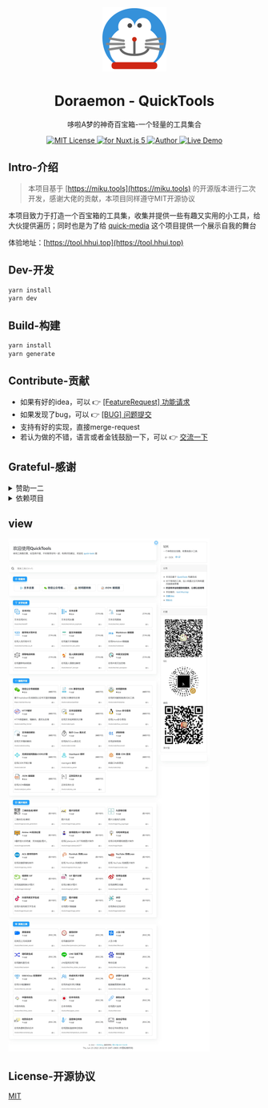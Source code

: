 <p align="center">
<img src="./static/icon.png"
        alt="Logo" width="128" height="128" style="max-width: 100%;"></p>
<h1 align="center">Doraemon - QuickTools</h1>
<p align="center">哆啦A梦的神奇百宝箱-一个轻量的工具集合</p>
<p align="center">
    <a href="https://github.com/liuyueyi/quick-tools/blob/master/LICENSE">
        <img src="https://img.shields.io/github/license/liuyueyi/quick-tools.svg" alt="MIT License" />
    </a>
    <a href="https://vuejs.org/" target="_blank">
        <img src="https://img.shields.io/badge/nuxt.js-v5.x-green.svg" alt="for Nuxt.js 5">
    </a>
    <a href="https://hhui.top/" target="_blank">
        <img src="https://badgen.net/badge/author/liuyueyi/f2a" alt="Author">
    </a>
    <a href="https://tool.hhui.top/" target="_blank">
        <img src="https://img.shields.io/badge/%F0%9F%9A%80-open--in--browser-e10079.svg" alt="Live Demo">
    </a>
</p>

## Intro-介绍

> 本项目基于 [https://miku.tools](https://miku.tools) 的开源版本进行二次开发，感谢大佬的贡献，本项目同样遵守MIT开源协议

本项目致力于打造一个百宝箱的工具集，收集并提供一些有趣又实用的小工具，给大伙提供遍历；同时也是为了给 [quick-media](https://github.com/liuyueyi/quick-media)
这个项目提供一个展示自我的舞台

体验地址：[https://tool.hhui.top](https://tool.hhui.top)

## Dev-开发

```bash
yarn install
yarn dev
```

## Build-构建

```bash
yarn install
yarn generate
```

## Contribute-贡献

- 如果有好的idea，可以 👉 [[FeatureRequest] 功能请求](https://github.com/liuyueyi/quick-tools/issues/new/choose)
- 如果发现了bug，可以 👉 [[BUG] 问题提交](https://github.com/liuyueyi/quick-tools/issues/new/choose)
- 支持有好的实现，直接merge-request
- 若认为做的不错，语言或者金钱鼓励一下，可以 👉 [交流一下](https://github.com/liuyueyi/quick-tools/issues/1)

## Grateful-感谢

<details><summary>赞助一二</summary>

![赞助一二](https://blog.hhui.top/hexblog/imgs/info/payHhui.png)

</details>


<details><summary>依赖项目</summary>

- https://github.com/Ice-Hazymoon/MikuTools
- https://github.com/nuxt
- https://github.com/iamkun/dayjs
- https://github.com/expressjs/express
- https://github.com/ytdl-org/youtube-dl
- https://github.com/Binaryify/NeteaseCloudMusicApi
- https://github.com/cnwhy/nzh
- https://github.com/tsayen/dom-to-image
- https://github.com/akveo/eva-icons
- https://github.com/jnordberg/gif.js/
- https://github.com/cozmo/jsQR
- https://github.com/hinesboy/mavonEditor
- https://github.com/vinta/pangu.js
- https://github.com/alexeyten/qr-image
- https://github.com/mumuy/relationship
- https://github.com/nhnent/tui.image-editor
- https://github.com/mirari/v-viewer
- https://github.com/xiaokaike/vue-color
- https://github.com/Inndy/vue-clipboard2
- https://github.com/MoePlayer/vue-dplayer
- https://github.com/euvl/vue-js-modal
- https://github.com/surmon-china/vue-quill-editor
- https://github.com/NightCatSama/vue-slider-component
- https://github.com/highlightjs/highlight.js
- https://github.com/hotoo/pinyin
- https://github.com/shadowcz007/DYText
- https://github.com/egoist/video2gif
- https://github.com/lokesh/color-thief
- https://github.com/bgrins/TinyColor
- https://github.com/bunkat/later
- https://github.com/faisalman/ua-parser-js
- https://github.com/mengxiong10/vue2-datepicker
- https://github.com/gblazex/smoothscroll-for-websites
- https://github.com/kaimallea/isMobile
- https://github.com/axios/axios
- https://github.com/daniellmb/console.style
- https://github.com/Ice-Hazymoon/telegram_sticker_downloader
- https://github.com/Ice-Hazymoon/idcard_generator
- https://github.com/brix/crypto-js
- https://github.com/chanind/hanzi-writer
- https://github.com/niklasvh/html2canvas
- https://github.com/beautify-web/js-beautify
- https://github.com/josdejong/jsoneditor
- https://github.com/lodash/lodash
- https://github.com/typicode/lowdb
- https://github.com/markedjs/marked
- https://github.com/necolas/normalize.css/
- https://www.npmjs.com/package/tinycolor2
- https://github.com/hilongjw/vue-lazyload
- https://github.com/robinvdvleuten/vuex-persistedstate
- https://github.com/m13253/JPEGreen
</details>

## view

![](/static/preview.jpg)

## License-开源协议

[MIT](LICENSE)
